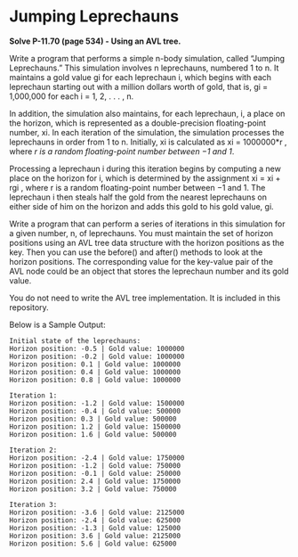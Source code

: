# Jumping Leprechauns

**Solve P-11.70 (page 534) - Using an AVL tree.**

Write a program that performs a simple n-body simulation, called “Jumping Leprechauns.” This simulation involves n leprechauns, numbered 1 to n. It maintains a gold value gi for each leprechaun i, which begins with each leprechaun starting out with a million dollars worth of gold, that is, gi = 1,000,000 for each i = 1, 2, . . . , n.

In addition, the simulation also maintains, for each leprechaun, i, a place on the horizon, which is represented as a double-precision floating-point number, xi. In each iteration of the simulation, the simulation processes the leprechauns in order from 1 to n. Initially, xi is calculated as xi = 1000000*r , where *r is a random floating-point number between −1 and 1*.

Processing a leprechaun i during this iteration begins by computing a new place on the horizon for i, which is determined by the assignment xi = xi + rgi , where r is a random floating-point number between −1 and 1. The leprechaun i then steals half the gold from the nearest leprechauns on either side of him on the horizon and adds this gold to his gold value, gi.

Write a program that can perform a series of iterations in this simulation for a given number, n, of leprechauns. You must maintain the set of horizon positions using an AVL tree data structure with the horizon positions as the key. Then you can use the before() and after() methods to look at the horizon positions. The corresponding value for the key-value pair of the AVL node could be an object that stores the leprechaun number and its gold value.

You do not need to write the AVL tree implementation. It is included in this repository.

Below is a Sample Output: 

```
Initial state of the leprechauns:
Horizon position: -0.5 | Gold value: 1000000
Horizon position: -0.2 | Gold value: 1000000
Horizon position: 0.1 | Gold value: 1000000
Horizon position: 0.4 | Gold value: 1000000
Horizon position: 0.8 | Gold value: 1000000

Iteration 1:
Horizon position: -1.2 | Gold value: 1500000
Horizon position: -0.4 | Gold value: 500000
Horizon position: 0.3 | Gold value: 500000
Horizon position: 1.2 | Gold value: 1500000
Horizon position: 1.6 | Gold value: 500000

Iteration 2:
Horizon position: -2.4 | Gold value: 1750000
Horizon position: -1.2 | Gold value: 750000
Horizon position: -0.1 | Gold value: 250000
Horizon position: 2.4 | Gold value: 1750000
Horizon position: 3.2 | Gold value: 750000

Iteration 3:
Horizon position: -3.6 | Gold value: 2125000
Horizon position: -2.4 | Gold value: 625000
Horizon position: -1.3 | Gold value: 125000
Horizon position: 3.6 | Gold value: 2125000
Horizon position: 5.6 | Gold value: 625000
```
